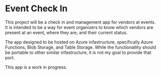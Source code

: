 # Event Check In
This project will be a check in and management app for vendors at events. It is intended to be a way for event organizers to know which vendors are present at an event, where they are, and their current status.

The app designed to be hosted on Azure infastructure, specifically Azure Functions, Blob Storage, and Table Storage. While the functionallity should be portable to other similar infastructure, it is not my goal to provide that port.

This app is a work in progress.